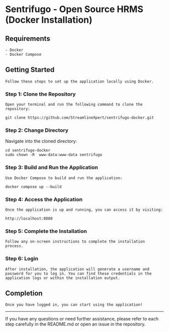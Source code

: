# Sentrifugo - Open Source HRMS (Docker Installation)

## Requirements

    - Docker
    - Docker Compose

## Getting Started

    Follow these steps to set up the application locally using Docker.

### Step 1: Clone the Repository

    Open your terminal and run the following command to clone the repository:

    git clone https://github.com/StreamlineXpert/sentrifugo-docker.git

### Step 2: Change Directory

Navigate into the cloned directory:

    cd sentrifugo-docker
    sudo chown -R  www-data:www-data sentrifugo

### Step 3: Build and Run the Application

    Use Docker Compose to build and run the application:

    docker compose up --build

### Step 4: Access the Application

    Once the application is up and running, you can access it by visiting:

    http://localhost:8080

### Step 5: Complete the Installation

    Follow any on-screen instructions to complete the installation process.

### Step 6: Login

    After installation, the application will generate a username and password for you to log in. You can find these credentials in the application logs or within the installation output.

## Completion

    Once you have logged in, you can start using the application!

---

If you have any questions or need further assistance, please refer to each step carefully in the README.md or open an issue in the repository.